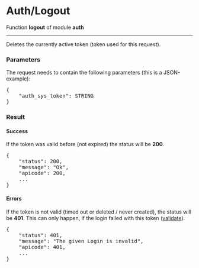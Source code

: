 # Auth/Logout
Function **logout** of module **auth**

---

Deletes the currently active token (token used for this request).

### Parameters
The request needs to contain the following parameters (this is a JSON-example):
<pre>
{
	"auth_sys_token": STRING
}
</pre>

### Result
#### Success
If the token was valid before (not expired) the status will be **200**.
<pre>
{
	"status": 200,
	"message": "Ok",
	"apicode": 200,
	...
}
</pre>

#### Errors
If the token is not valid (timed out or deleted / never created), the status will be **401**.
This can only happen, if the login failed with this token ([validate](validate.md)).
<pre>
{
	"status": 401,
	"message": "The given Login is invalid",
	"apicode": 401,
	...
}
</pre>
